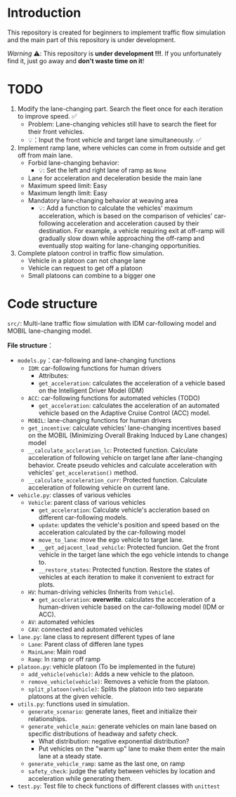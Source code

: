 # Introduction
This repository is created for beginners to implement traffic flow simulation and the main part of this repository is under development.

*Warning* ⚠️: This repository is **under development !!!**. If you unfortunately find it, just go away and **don't waste time on it**!

# TODO

1. Modify the lane-changing part. Search the fleet once for each iteration to improve speed. ✅
   - Problem: Lane-changing vehicles still have to search the fleet for their front vehicles.
   - 💡：Input the front vehicle and target lane simultaneously. ✅
2. Implement ramp lane, where vehicles can come in from outside and get off from main lane.
   - Forbid lane-changing behavior: 
     - 💡: Set the left and right lane of ramp as `None` 
   - Lane for acceleration and deceleration  beside the main lane
   - Maximum speed limit: Easy
   - Maximum length limit: Easy
   - Mandatory lane-changing behavior at weaving area
     - 💡: Add a function to calculate the vehicles' maximum acceleration, which is based on the comparison of vehicles' car-following acceleration and acceleration caused by their destination. For example, a vehicle requiring exit at off-ramp will gradually slow down while approaching the off-ramp and eventually stop waiting for lane-changing opportunities.
3. Complete platoon control in traffic flow simulation.
   - Vehicle in a platoon can not change lane
   - Vehicle can request to get off a platoon
   - Small platoons can combine to a bigger one

# Code structure

`src/`: Multi-lane traffic flow simulation with IDM car-following model and MOBIL lane-changing model.

**File structure**：

- `models.py`：car-following and lane-changing functions
  - `IDM`: car-following functions for human drivers
    - Attributes: 
    - `get_acceleration`: calculates the acceleration of a vehicle based on the Intelligent Driver Model (IDM)
  - `ACC`: car-following functions for automated vehicles (TODO)
    - `get_acceleration`: calculates the acceleration of an automated vehicle based on the Adaptive Cruise Control (ACC) model.
  - `MOBIL`: lane-changing functions for human drivers
  - `get_incentive`: calculate vehicles' lane-changing incentives based on the MOBIL (Minimizing Overall Braking Induced by Lane changes) model
  - `__calculate_accleration_lc`: Protected function. Calculate acceleration of following vehicle on target lane after lane-changing behavior. Create pseudo vehicles and calculate acceleration with vehicles' `get_acceleration()` method.
  - `__calculate_acceleration_curr`: Protected function. Calculate acceleration of following vehicle on current lane.
- `vehicle.py`:  classes of various vehicles
  - `Vehicle`: parent class of various vehicles
    - `get_acceleration`: Calculate vehicle's accleration based on different car-following models.
    - `update`: updates the vehicle's position and speed based on the acceleration calculated by the car-following model
    - `move_to_lane`: move the ego vehicle to target lane.
    - `__get_adjacent_lead_vehicle`: Protected funcion. Get the front vehicle in the target lane which the ego vehicle intends to change to.
    - `__restore_states`: Protected function. Restore the states of vehicles at each iteration to make it convenient to extract for plots.
  - `HV`: human-driving vehicles (Inherits from `Vehicle`).
    - `get_acceleration`: **overwrite**. calculates the acceleration of a human-driven vehicle based on the car-following model (IDM or ACC).
  - `AV`: automated vehicles
  - `CAV`: connected and automated vehicles
- `lane.py`: lane class to represent different types of lane
  - `Lane`: Parent class of differen lane types
  - `MainLane`: Main road
  - `Ramp`: In ramp or off ramp
- `platoon.py`: vehicle platoon (To be implemented in the future)
  - `add_vehicle(vehicle)`: Adds a new vehicle to the platoon.
  - `remove_vehicle(vehicle)`: Removes a vehicle from the platoon.
  - `split_platoon(vehicle)`: Splits the platoon into two separate platoons at the given vehicle.
- `utils.py`: functions used in simulation.
  - `generate_scenario`: generate lanes, fleet and initialize their relationships.
  - `generate_vehicle_main`: generate vehicles on main lane based on specific distributions of headway and safety check.
    - What distribution: negative exponential distribution?
    - Put vehicles on the "warm up" lane to make them enter the main lane at a steady state.
  - `generate_vehicle_ramp`: same as the last one, on ramp
  - `safety_check`: judge the safety between vehicles by location and acceleration while generating them.
- `test.py`: Test file to check functions of different classes with `unittest` 
